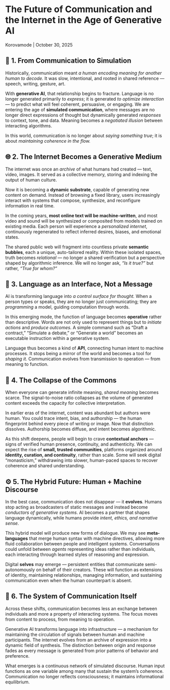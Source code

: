 # The Future of Communication and the Internet in the Age of Generative AI
Korovamode | October 30, 2025

## 🧠 1. From Communication to **Simulation**  

Historically, communication meant *a human encoding meaning for another human to decode.* It was slow, intentional, and rooted in shared reference — speech, writing, gesture, art.  

With **generative AI**, that relationship begins to fracture. Language is no longer generated primarily *to express*; it is generated *to optimize interaction* — to predict what will feel coherent, persuasive, or engaging. We are entering the age of **simulated communication**, where messages are no longer direct expressions of thought but dynamically generated *responses* to context, tone, and data. Meaning becomes a *negotiated illusion* between interacting algorithms.  

In this world, communication is no longer about *saying something true*; it is about *maintaining coherence in the flow.*

## 🌐 2. The Internet Becomes a **Generative Medium**  

The internet was once an *archive* of what humans had created — text, video, images. It served as a collective memory, storing and indexing the output of human culture.  

Now it is becoming a **dynamic substrate**, capable of generating new content on demand. Instead of browsing a fixed library, users increasingly interact with systems that compose, synthesize, and reconfigure information in real time.  

In the coming years, **most online text will be machine-written**, and most video and sound will be synthesized or composited from models trained on existing media. Each person will experience a *personalized internet*, continuously regenerated to reflect inferred desires, biases, and emotional states.  

The shared public web will fragment into countless private **semantic bubbles**, each a unique, auto-tailored reality. Within these isolated spaces, truth becomes *relational* — no longer a shared verification but a perspective shaped by algorithmic inference. We will no longer ask, *“Is it true?”* but rather, *“True for whom?”*

## 💬 3. Language as an **Interface, Not a Message**  

AI is transforming language into *a control surface for thought.* When a person types or speaks, they are no longer just communicating; they are *programming* a model, guiding computation through words.  

In this emerging mode, the function of language becomes **operative** rather than descriptive. Words are not only used to represent things but to *initiate actions* and *produce outcomes.* A simple command such as “Draft a contract,” “Simulate a debate,” or “Generate a world” becomes an executable instruction within a generative system.  

Language thus becomes a kind of **API**, connecting human intent to machine processes. It stops being a mirror of the world and becomes a tool for *shaping it.* Communication evolves from transmission to operation — from meaning to function.

## 🧩 4. The Collapse of the **Commons**  

When everyone can generate infinite meaning, *shared meaning* becomes scarce. The signal-to-noise ratio collapses as the volume of generated content exceeds the capacity for collective interpretation.  

In earlier eras of the internet, content was abundant but authors were human. You could trace intent, bias, and authorship — the human fingerprint behind every piece of writing or image. Now that distinction dissolves. Authorship becomes diffuse, and intent becomes algorithmic.  

As this shift deepens, people will begin to crave **contextual anchors** — signs of verified human presence, continuity, and authenticity. We can expect the rise of **small, trusted communities**, platforms organized around **identity, curation, and continuity**, rather than scale. Some will seek digital “monasticism,” withdrawing into slower, human-paced spaces to recover coherence and shared understanding.

## ⚙️ 5. The Hybrid Future: **Human + Machine Discourse**  

In the best case, communication does not disappear — it **evolves**. Humans stop acting as broadcasters of static messages and instead become *conductors of generative systems*. AI becomes a partner that shapes language dynamically, while humans provide *intent, ethics, and narrative sense.*  

This hybrid model will produce new forms of dialogue. We may see **meta-languages** that merge human syntax with machine directives, allowing more fluid collaboration between people and intelligent systems. Conversations could unfold between *agents* representing ideas rather than individuals, each interacting through learned styles of reasoning and expression.  

Digital **selves** may emerge — persistent entities that communicate semi-autonomously on behalf of their creators. These will function as extensions of identity, maintaining relationships, managing information, and sustaining communication even when the human counterpart is absent.

## 🧭 6. The System of **Communication Itself**  

Across these shifts, communication becomes less an exchange between individuals and more a property of interacting systems. The focus moves from content to process, from meaning to operation.  

Generative AI transforms language into infrastructure — a mechanism for maintaining the circulation of signals between human and machine participants. The internet evolves from an archive of expression into a dynamic field of synthesis. The distinction between origin and response fades as every message is generated from prior patterns of behavior and preference.  

What emerges is a continuous network of simulated discourse. Human input functions as one variable among many that sustain the system’s coherence. Communication no longer reflects consciousness; it maintains informational equilibrium.
